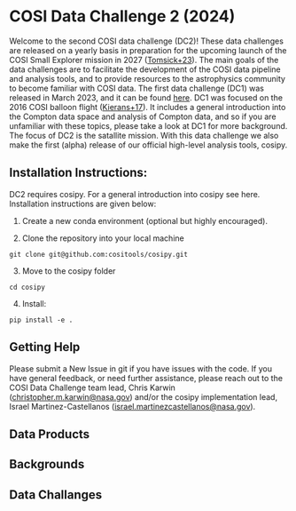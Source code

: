 # COSI Data Challenge 2 (2024)

Welcome to the second COSI data challenge (DC2)! These data challenges are released on a yearly basis in preparation for the upcoming launch of the COSI Small Explorer mission in 2027 ([Tomsick+23](https://ui.adsabs.harvard.edu/abs/2023arXiv230812362T/abstract)). The main goals of the data challenges are to facilitate the development of the COSI data pipeline and analysis tools, and to provide resources to the astrophysics community to become familiar with COSI data. The first data challenge (DC1) was released in March 2023, and it can be found [here](https://github.com/cositools/cosi-data-challenge-1). DC1 was focused on the 2016 COSI balloon flight ([Kierans+17](https://ui.adsabs.harvard.edu/abs/2017arXiv170105558K/abstract)). It includes a general introduction into the Compton data space and analysis of Compton data, and so if you are unfamiliar with these topics, please take a look at DC1 for more background. The focus of DC2 is the satallite mission. With this data challenge we also make the first (alpha) release of our official high-level analysis tools, cosipy. 

## Installation Instructions:
DC2 requires cosipy. For a general introduction into cosipy see here. Installation instructions are given below:

1. Create a new conda environment (optional but highly encouraged).
  
2. Clone the repository into your local machine

```
git clone git@github.com:cositools/cosipy.git
```

3. Move to the cosipy folder

```
cd cosipy
```

4. Install:

```
pip install -e .
```

## Getting Help
Please submit a New Issue in git if you have issues with the code. If you have general feedback, or need further assistance, please reach out to the COSI Data Challenge team lead, Chris Karwin ([christopher.m.karwin@nasa.gov](mailto:christopher.m.karwin@nasa.gov)) and/or the cosipy implementation lead, Israel Martinez-Castellanos ([israel.martinezcastellanos@nasa.gov](israel.martinezcastellanos@nasa.gov)).

## Data Products

## Backgrounds

## Data Challanges



